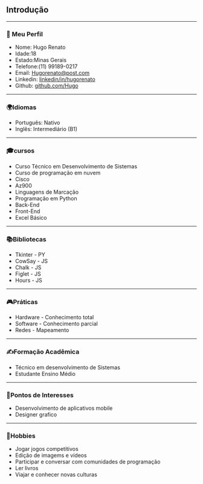 ## Introdução
---
### 👤 Meu Perfil 
- Nome: Hugo Renato
- Idade:18
- Estado:Minas Gerais
- Telefone:(11) 99189-0217
- Email: Hugorenato@post.com
- Linkedin:	[linkedin/in/hugorenato](https://www.example.com)
- Github: [github.com/Hugo]()
---
### 🌍Idiomas
- Português: Nativo
- Inglês: Intermediário (B1)
---
### 🎓cursos
- Curso Técnico em Desenvolvimento de Sistemas
- Curso de programação em nuvem
- Cisco
- Az900
- Linguagens de Marcação
- Programação em Python
- Back-End
- Front-End
- Excel Básico
---
### 📚Bibliotecas
- Tkinter - PY
- CowSay - JS
- Chalk - JS
- Figlet - JS
- Hours - JS
---
### 🎮Práticas
- Hardware - Conhecimento total
- Software - Conhecimento parcial
- Redes - Mapeamento
---
### ✍️Formação Acadêmica
- Técnico em desenvolvimento de Sistemas
- Estudante Ensino Médio
---
### 🌠Pontos de Interesses
- Desenvolvimento de aplicativos mobile
- Designer grafico
---
### 🚀Hobbies
- Jogar jogos competitivos
- Edição de imagems e vídeos
- Participar e conversar com comunidades de programação
- Ler livros
- Viajar e conhecer novas culturas  
